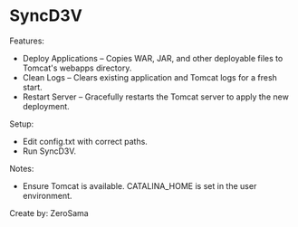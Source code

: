 # SyncD3V

Features:
* Deploy Applications – Copies WAR, JAR, and other deployable files to Tomcat's webapps directory.
* Clean Logs – Clears existing application and Tomcat logs for a fresh start.
* Restart Server – Gracefully restarts the Tomcat server to apply the new deployment.

Setup:
* Edit config.txt with correct paths.
* Run SyncD3V.

Notes:
* Ensure Tomcat is available. CATALINA_HOME is set in the user environment.

Create by:
ZeroSama
